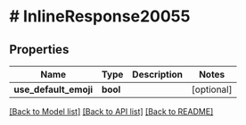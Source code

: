 # # InlineResponse20055

## Properties

Name | Type | Description | Notes
------------ | ------------- | ------------- | -------------
**use_default_emoji** | **bool** |  | [optional]

[[Back to Model list]](../../README.md#models) [[Back to API list]](../../README.md#endpoints) [[Back to README]](../../README.md)
